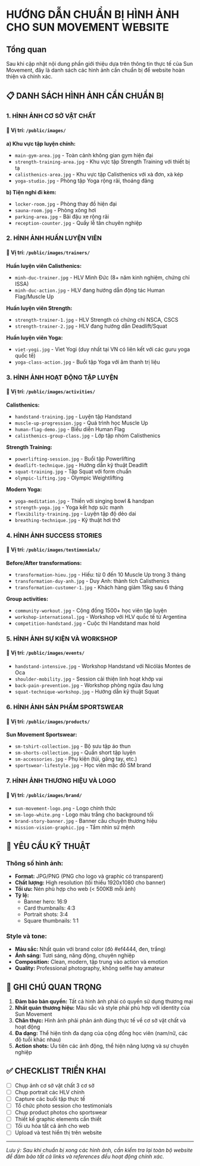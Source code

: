 # HƯỚNG DẪN CHUẨN BỊ HÌNH ẢNH CHO SUN MOVEMENT WEBSITE

## Tổng quan
Sau khi cập nhật nội dung phần giới thiệu dựa trên thông tin thực tế của Sun Movement, đây là danh sách các hình ảnh cần chuẩn bị để website hoàn thiện và chính xác.

## 📋 DANH SÁCH HÌNH ẢNH CẦN CHUẨN BỊ

### 1. HÌNH ẢNH CƠ SỞ VẬT CHẤT
#### 📍 Vị trí: `/public/images/`

**a) Khu vực tập luyện chính:**
- `main-gym-area.jpg` - Toàn cảnh không gian gym hiện đại
- `strength-training-area.jpg` - Khu vực tập Strength Training với thiết bị tạ
- `calisthenics-area.jpg` - Khu vực tập Calisthenics với xà đơn, xà kép
- `yoga-studio.jpg` - Phòng tập Yoga rộng rãi, thoáng đãng

**b) Tiện nghi đi kèm:**
- `locker-room.jpg` - Phòng thay đồ hiện đại
- `sauna-room.jpg` - Phòng xông hơi
- `parking-area.jpg` - Bãi đậu xe rộng rãi
- `reception-counter.jpg` - Quầy lễ tân chuyên nghiệp

### 2. HÌNH ẢNH HUẤN LUYỆN VIÊN
#### 📍 Vị trí: `/public/images/trainers/`

**Huấn luyện viên Calisthenics:**
- `minh-duc-trainer.jpg` - HLV Minh Đức (8+ năm kinh nghiệm, chứng chỉ ISSA)
- `minh-duc-action.jpg` - HLV đang hướng dẫn động tác Human Flag/Muscle Up

**Huấn luyện viên Strength:**
- `strength-trainer-1.jpg` - HLV Strength có chứng chỉ NSCA, CSCS
- `strength-trainer-2.jpg` - HLV đang hướng dẫn Deadlift/Squat

**Huấn luyện viên Yoga:**
- `viet-yogi.jpg` - Viet Yogi (duy nhất tại VN có liên kết với các guru yoga quốc tế)
- `yoga-class-action.jpg` - Buổi tập Yoga với âm thanh trị liệu

### 3. HÌNH ẢNH HOẠT ĐỘNG TẬP LUYỆN
#### 📍 Vị trí: `/public/images/activities/`

**Calisthenics:**
- `handstand-training.jpg` - Luyện tập Handstand
- `muscle-up-progression.jpg` - Quá trình học Muscle Up
- `human-flag-demo.jpg` - Biểu diễn Human Flag
- `calisthenics-group-class.jpg` - Lớp tập nhóm Calisthenics

**Strength Training:**
- `powerlifting-session.jpg` - Buổi tập Powerlifting
- `deadlift-technique.jpg` - Hướng dẫn kỹ thuật Deadlift
- `squat-training.jpg` - Tập Squat với form chuẩn
- `olympic-lifting.jpg` - Olympic Weightlifting

**Modern Yoga:**
- `yoga-meditation.jpg` - Thiền với singing bowl & handpan
- `strength-yoga.jpg` - Yoga kết hợp sức mạnh
- `flexibility-training.jpg` - Luyện tập độ dẻo dai
- `breathing-technique.jpg` - Kỹ thuật hơi thở

### 4. HÌNH ẢNH SUCCESS STORIES
#### 📍 Vị trí: `/public/images/testimonials/`

**Before/After transformations:**
- `transformation-hieu.jpg` - Hiếu: từ 0 đến 10 Muscle Up trong 3 tháng
- `transformation-duy-anh.jpg` - Duy Anh: thành tích Calisthenics
- `transformation-customer-1.jpg` - Khách hàng giảm 15kg sau 6 tháng

**Group activities:**
- `community-workout.jpg` - Cộng đồng 1500+ học viên tập luyện
- `workshop-international.jpg` - Workshop với HLV quốc tế từ Argentina
- `competition-handstand.jpg` - Cuộc thi Handstand max hold

### 5. HÌNH ẢNH SỰ KIỆN VÀ WORKSHOP
#### 📍 Vị trí: `/public/images/events/`

- `handstand-intensive.jpg` - Workshop Handstand với Nicólás Montes de Oca
- `shoulder-mobility.jpg` - Session cải thiện linh hoạt khớp vai
- `back-pain-prevention.jpg` - Workshop phòng ngừa đau lưng
- `squat-technique-workshop.jpg` - Hướng dẫn kỹ thuật Squat

### 6. HÌNH ẢNH SẢN PHẨM SPORTSWEAR
#### 📍 Vị trí: `/public/images/products/`

**Sun Movement Sportswear:**
- `sm-tshirt-collection.jpg` - Bộ sưu tập áo thun
- `sm-shorts-collection.jpg` - Quần short tập luyện
- `sm-accessories.jpg` - Phụ kiện (túi, găng tay, etc.)
- `sportswear-lifestyle.jpg` - Học viên mặc đồ SM brand

### 7. HÌNH ẢNH THƯƠNG HIỆU VÀ LOGO
#### 📍 Vị trí: `/public/images/brand/`

- `sun-movement-logo.png` - Logo chính thức
- `sm-logo-white.png` - Logo màu trắng cho background tối
- `brand-story-banner.jpg` - Banner câu chuyện thương hiệu
- `mission-vision-graphic.jpg` - Tầm nhìn sứ mệnh

## 🎯 YÊU CẦU KỸ THUẬT

### Thông số hình ảnh:
- **Format:** JPG/PNG (PNG cho logo và graphic có transparent)
- **Chất lượng:** High resolution (tối thiểu 1920x1080 cho banner)
- **Tối ưu:** Nén phù hợp cho web (< 500KB mỗi ảnh)
- **Tỷ lệ:** 
  - Banner hero: 16:9
  - Card thumbnails: 4:3
  - Portrait shots: 3:4
  - Square thumbnails: 1:1

### Style và tone:
- **Màu sắc:** Nhất quán với brand color (đỏ #ef4444, đen, trắng)
- **Ánh sáng:** Tươi sáng, năng động, chuyên nghiệp
- **Composition:** Clean, modern, tập trung vào action và emotion
- **Quality:** Professional photography, không selfie hay amateur

## 📝 GHI CHÚ QUAN TRỌNG

1. **Đảm bảo bản quyền:** Tất cả hình ảnh phải có quyền sử dụng thương mại
2. **Nhất quán thương hiệu:** Màu sắc và style phải phù hợp với identity của Sun Movement
3. **Chân thực:** Hình ảnh phải phản ánh đúng thực tế về cơ sở vật chất và hoạt động
4. **Đa dạng:** Thể hiện tính đa dạng của cộng đồng học viên (nam/nữ, các độ tuổi khác nhau)
5. **Action shots:** Ưu tiên các ảnh động, thể hiện năng lượng và sự chuyên nghiệp

## ✅ CHECKLIST TRIỂN KHAI

- [ ] Chụp ảnh cơ sở vật chất 3 cơ sở
- [ ] Chụp portrait các HLV chính
- [ ] Capture các buổi tập thực tế
- [ ] Tổ chức photo session cho testimonials
- [ ] Chụp product photos cho sportswear
- [ ] Thiết kế graphic elements cần thiết
- [ ] Tối ưu hóa tất cả ảnh cho web
- [ ] Upload và test hiển thị trên website

---

*Lưu ý: Sau khi chuẩn bị xong các hình ảnh, cần kiểm tra lại toàn bộ website để đảm bảo tất cả links và references đều hoạt động chính xác.*
